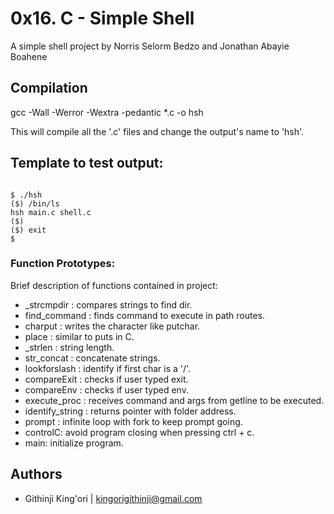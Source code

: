 # 0x16. C - Simple Shell
A simple shell project by Norris Selorm Bedzo and Jonathan Abayie Boahene


## Compilation

gcc -Wall -Werror -Wextra -pedantic *.c -o hsh

This will compile all the '.c' files and change the output's name to 'hsh'.

## Template to test output:

```C:

$ ./hsh
($) /bin/ls
hsh main.c shell.c
($)
($) exit
$

```


### Function Prototypes:

Brief description of functions contained in project:

- _strcmpdir : compares strings to find dir.
- find_command : finds command to execute in path routes.
- charput : writes the character like putchar.
- place : similar to puts in C.
- _strlen : string length.
- str_concat : concatenate strings.
- lookforslash : identify if first char is a '/'.
- compareExit : checks if user typed exit.
- compareEnv : checks if user typed env.
- execute_proc : receives command and args from getline to be executed.
- identify_string : returns pointer with folder address.
- prompt : infinite loop with fork to keep prompt going.
- controlC: avoid program closing when pressing ctrl + c.
- main: initialize program.

## Authors
- Githinji King'ori | kingorigithinji@gmail.com
